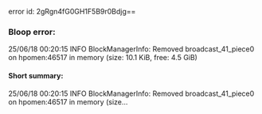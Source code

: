 error id: 2gRgn4fG0GH1F5B9r0Bdjg==
### Bloop error:

25/06/18 00:20:15 INFO BlockManagerInfo: Removed broadcast_41_piece0 on hpomen:46517 in memory (size: 10.1 KiB, free: 4.5 GiB)
#### Short summary: 

25/06/18 00:20:15 INFO BlockManagerInfo: Removed broadcast_41_piece0 on hpomen:46517 in memory (size...